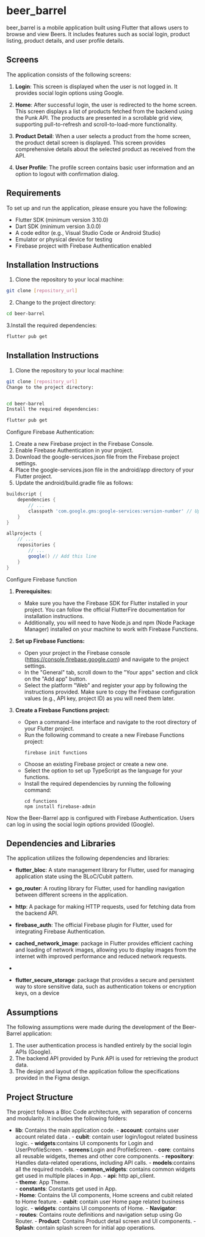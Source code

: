 # beer_barrel

beer_barrel is a mobile application built using Flutter that allows users to browse and view Beers. It includes features such as social login, product listing, product details, and user profile details.

## Screens

The application consists of the following screens:

1. **Login**: This screen is displayed when the user is not logged in. It provides social login options using Google.

2. **Home**: After successful login, the user is redirected to the home screen. This screen displays a list of products fetched from the backend using the Punk API. The products are presented in a scrollable grid view, supporting pull-to-refresh and scroll-to-load-more functionality.

3. **Product Detail**: When a user selects a product from the home screen, the product detail screen is displayed. This screen provides comprehensive details about the selected product as received from the API.

4. **User Profile**: The profile screen contains basic user information and an option to logout with confirmation dialog.


## Requirements

To set up and run the application, please ensure you have the following:

- Flutter SDK (minimum version 3.10.0)
- Dart SDK (minimum version 3.0.0)
- A code editor (e.g., Visual Studio Code or Android Studio)
- Emulator or physical device for testing
- Firebase project with Firebase Authentication enabled

## Installation Instructions

1. Clone the repository to your local machine:

```bash
git clone [repository_url]
```
2. Change to the project directory:
```bash
cd beer-barrel
```
3.Install the required dependencies:
```bash
flutter pub get
```

## Installation Instructions

1. Clone the repository to your local machine:

```bash
git clone [repository_url]
Change to the project directory:


cd beer-barrel
Install the required dependencies:

flutter pub get
```

Configure Firebase Authentication:
1. Create a new Firebase project in the Firebase Console.
2. Enable Firebase Authentication in your project.
3. Download the google-services.json file from the Firebase project settings.
4. Place the google-services.json file in the android/app directory of your Flutter project.
5. Update the android/build.gradle file as follows:
```groovy
buildscript {
    dependencies {
        // ...
        classpath 'com.google.gms:google-services:version-number' // Update the version number
    }
}

allprojects {
    // ...
    repositories {
        // ...
        google() // Add this line
    }
}
```

Configure Firebase function
1. **Prerequisites:**
    - Make sure you have the Firebase SDK for Flutter installed in your project. You can follow the official FlutterFire documentation for installation instructions.
    - Additionally, you will need to have Node.js and npm (Node Package Manager) installed on your machine to work with Firebase Functions.

2. **Set up Firebase Functions:**
    - Open your project in the Firebase console (https://console.firebase.google.com) and navigate to the project settings.
    - In the "General" tab, scroll down to the "Your apps" section and click on the "Add app" button.
    - Select the platform "Web" and register your app by following the instructions provided. Make sure to copy the Firebase configuration values (e.g., API key, project ID) as you will need them later.

3. **Create a Firebase Functions project:**
    - Open a command-line interface and navigate to the root directory of your Flutter project.
    - Run the following command to create a new Firebase Functions project:
      ```
      firebase init functions
      ```
    - Choose an existing Firebase project or create a new one.
    - Select the option to set up TypeScript as the language for your functions.
    - Install the required dependencies by running the following command:
      ```
      cd functions
      npm install firebase-admin
      ```


Now the Beer-Barrel app is configured with Firebase Authentication. Users can log in using the social login options provided (Google).

## Dependencies and Libraries

The application utilizes the following dependencies and libraries:

- **flutter_bloc**: A state management library for Flutter, used for managing application state using the BLoC/Cubit pattern.

- **go_router**: A routing library for Flutter, used for handling navigation between different screens in the application.

- **http**: A package for making HTTP requests, used for fetching data from the backend API.

- **firebase_auth**: The official Firebase plugin for Flutter, used for integrating Firebase Authentication.

- **cached_network_image**: package in Flutter provides efficient caching and loading of network images, allowing you to display images from the internet with improved performance and reduced network requests.
- 
- **flutter_secure_storage**: package that provides a secure and persistent way to store sensitive data, such as authentication tokens or encryption keys, on a device

## Assumptions

The following assumptions were made during the development of the Beer-Barrel application:

1. The user authentication process is handled entirely by the social login APIs (Google).
2. The backend API provided by Punk API is used for retrieving the product data.
3. The design and layout of the application follow the specifications provided in the Figma design.

## Project Structure

The project follows a Bloc Code architecture, with separation of concerns and modularity. It includes the following folders:

- **lib**: Contains the main application code.
      - **account**: contains user account related data .
          - **cubit**: contain user login/logout related business logic.
          - **widgets**:contains UI components for Login and UserProfileScreen.
          - **screens**:Login and ProfileScreen.
      - **core**: contains all reusable widgets, themes and other core components.
          - **repository**: Handles data-related operations, including API calls.
          - **models**:contains all the required models.
          - **common_widgets**: contains common widgets get used in multiple places in App.
          - **api**: http api_client.      
          - **theme**: App Theme.      
          - **constants**: Constants get used in App.      
      - **Home**: Contains the UI components, Home screens and cubit related to Home feature.
          - **cubit**:  contain user Home page related business logic.
          - **widgets**: contains UI components of Home.
      - **Navigator**:     
          - **routes**: Contains route definitions and navigation setup using Go Router.
      - **Product**: Contains Product detail screen and UI components.
      - **Splash**:  contain splash screen for initial app operations.


